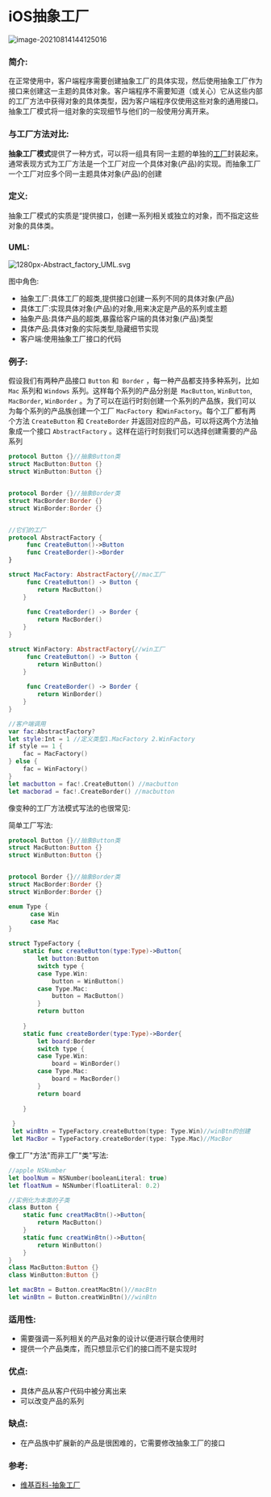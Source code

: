 # iOS抽象工厂

![image-20210814144125016](https://tva1.sinaimg.cn/large/008i3skNgy1gtgbdmcekoj60i20a60tt02.jpg)

### 简介:

在正常使用中，客户端程序需要创建抽象工厂的具体实现，然后使用抽象工厂作为接口来创建这一主题的具体对象。客户端程序不需要知道（或关心）它从这些内部的工厂方法中获得对象的具体类型，因为客户端程序仅使用这些对象的通用接口。抽象工厂模式将一组对象的实现细节与他们的一般使用分离开来。

### 与工厂方法对比:

**抽象工厂模式**提供了一种方式，可以将一组具有同一主题的单独的[工厂](https://zh.wikipedia.org/wiki/工厂方法)封装起来。通常表现方式为工厂方法是一个工厂对应一个具体对象(产品)的实现。而抽象工厂一个工厂对应多个同一主题具体对象(产品)的创建

### 定义:

抽象工厂模式的实质是“提供接口，创建一系列相关或独立的对象，而不指定这些对象的具体类。

### UML:

![1280px-Abstract_factory_UML.svg](https://tva1.sinaimg.cn/large/008i3skNgy1gtgcnep4pjj60zk0njgno02.jpg)

图中角色:

+ 抽象工厂:具体工厂的超类,提供接口创建一系列不同的具体对象(产品)
+ 具体工厂:实现具体对象(产品)的对象,用来决定是产品的系列或主题
+ 抽象产品:具体产品的超类,暴露给客户端的具体对象(产品)类型
+ 具体产品:具体对象的实际类型,隐藏细节实现
+ 客户端:使用抽象工厂接口的代码

### 例子:

假设我们有两种产品接口 `Button` 和` Border` ，每一种产品都支持多种系列，比如 `Mac` 系列和 `Windows` 系列。这样每个系列的产品分别是` MacButton`, `WinButton`, `MacBorder`, `WinBorder` 。为了可以在运行时刻创建一个系列的产品族，我们可以为每个系列的产品族创建一个工厂 `MacFactory `和` WinFactory `。每个工厂都有两个方法 `CreateButton` 和 `CreateBorder` 并返回对应的产品，可以将这两个方法抽象成一个接口 `AbstractFactory` 。这样在运行时刻我们可以选择创建需要的产品系列

```swift
protocol Button {}//抽象Button类
struct MacButton:Button {}
struct WinButton:Button {}


protocol Border {}//抽象Border类
struct MacBorder:Border {}
struct WinBorder:Border {}


//它们的工厂
protocol AbstractFactory {
     func CreateButton()->Button
     func CreateBorder()->Border
}

struct MacFactory: AbstractFactory{//mac工厂
     func CreateButton() -> Button {
        return MacButton()
    }
    
     func CreateBorder() -> Border {
        return MacBorder()
    }
}

struct WinFactory: AbstractFactory{//win工厂
     func CreateButton() -> Button {
        return WinButton()
    }
    
     func CreateBorder() -> Border {
        return WinBorder()
    }
}

//客户端调用
var fac:AbstractFactory?
let style:Int = 1 //定义类型1.MacFactory 2.WinFactory
if style == 1 {
    fac = MacFactory()
} else {
    fac = WinFactory()
}
let macbutton = fac!.CreateButton() //macbutton
let macborad = fac!.CreateBorder() //macbutton
```

像变种的工厂方法模式写法的也很常见:

简单工厂写法:

```swift
protocol Button {}//抽象Button类
struct MacButton:Button {}
struct WinButton:Button {}


protocol Border {}//抽象Border类
struct MacBorder:Border {}
struct WinBorder:Border {}

enum Type {
      case Win
      case Mac
}

struct TypeFactory {
    static func createButton(type:Type)->Button{
        let button:Button
        switch type {
        case Type.Win:
            button = WinButton()
        case Type.Mac:
            button = MacButton()
        }
        return button
        
    }
    static func createBorder(type:Type)->Border{
        let board:Border
        switch type {
        case Type.Win:
            board = WinBorder()
        case Type.Mac:
            board = MacBorder()
        }
        return board
        
    }
    
 }
 let winBtn = TypeFactory.createButton(type: Type.Win)//winBtn的创建
 let MacBor = TypeFactory.createBorder(type: Type.Mac)//MacBor

```

像工厂"方法"而非工厂"类"写法:

```swift
//apple NSNumber
let boolNum = NSNumber(booleanLiteral: true)
let floatNum = NSNumber(floatLiteral: 0.2)

//实例化为本类的子类
class Button {
    static func creatMacBtn()->Button{
        return MacButton()
    }
    static func creatWinBtn()->Button{
        return WinButton()
    }
}
class MacButton:Button {}
class WinButton:Button {}

let macBtn = Button.creatMacBtn()//macBtn
let winBtn = Button.creatWinBtn()//winBtn
```

### 适用性:

+ 需要强调一系列相关的产品对象的设计以便进行联合使用时
+ 提供一个产品类库，而只想显示它们的接口而不是实现时

### 优点:

+ 具体产品从客户代码中被分离出来
+ 可以改变产品的系列

### 缺点:

+ 在产品族中扩展新的产品是很困难的，它需要修改抽象工厂的接口

### 参考:

+ [维基百科-抽象工厂](https://zh.wikipedia.org/wiki/%E6%8A%BD%E8%B1%A1%E5%B7%A5%E5%8E%82)


